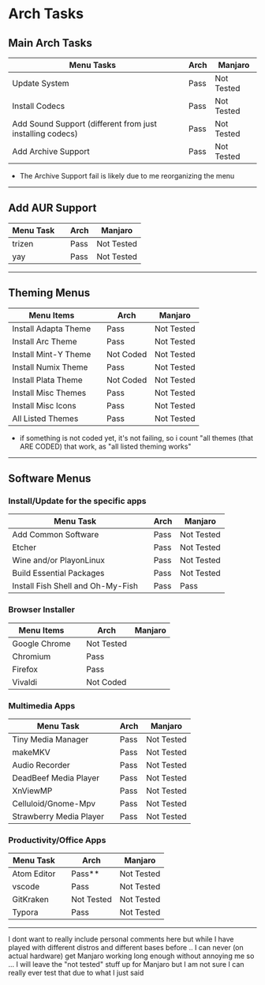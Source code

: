 # Arch Tasks

## Main Arch Tasks

| Menu Tasks                                                |     | Arch | Manjaro    |
| --------------------------------------------------------- | --- | ---- | ---------- |
| Update System                                             |     | Pass | Not Tested |
| Install Codecs                                            |     | Pass | Not Tested |
| Add Sound Support (different from just installing codecs) |     | Pass | Not Tested |
| Add Archive Support                                       |     | Pass | Not Tested |

- The Archive Support fail is likely due to me reorganizing the menu

---

## Add AUR Support

| Menu Task |     | Arch | Manjaro    |
| --------- | --- | ---- | ---------- |
| trizen    |     | Pass | Not Tested |
| yay       |     | Pass | Not Tested |

---

## Theming Menus

| Menu Items           |     | Arch      | Manjaro    |
| -------------------- | --- | --------- | ---------- |
| Install Adapta Theme |     | Pass      | Not Tested |
| Install Arc Theme    |     | Pass      | Not Tested |
| Install Mint-Y Theme |     | Not Coded | Not Tested |
| Install Numix Theme  |     | Pass      | Not Tested |
| Install Plata Theme  |     | Not Coded | Not Tested |
| Install Misc Themes  |     | Pass      | Not Tested |
| Install Misc Icons   |     | Pass      | Not Tested |
| All Listed Themes    |     | Pass      | Not Tested |

- if something is not coded yet, it's not failing, so i count "all themes (that ARE CODED) that work, as "all listed theming works"

---

## Software Menus

### Install/Update for the specific apps

| Menu Task                         |     | Arch | Manjaro    |
| --------------------------------- | --- | ---- | ---------- |
| Add Common Software               |     | Pass | Not Tested |
| Etcher                            |     | Pass | Not Tested |
| Wine and/or PlayonLinux           |     | Pass | Not Tested |
| Build Essential Packages          |     | Pass | Not Tested |
| Install Fish Shell and Oh-My-Fish |     | Pass | Pass       |

### Browser Installer

| Menu Items    |     | Arch       | Manjaro |
| ------------- | --- | ---------- | ------- |
| Google Chrome |     | Not Tested |         |
| Chromium      |     | Pass       |         |
| Firefox       |     | Pass       |         |
| Vivaldi       |     | Not Coded  |         |

### Multimedia Apps

| Menu Task               |     | Arch | Manjaro    |
| ----------------------- | --- | ---- | ---------- |
| Tiny Media Manager      |     | Pass | Not Tested |
| makeMKV                 |     | Pass | Not Tested |
| Audio Recorder          |     | Pass | Not Tested |
| DeadBeef Media Player   |     | Pass | Not Tested |
| XnViewMP                |     | Pass | Not Tested |
| Celluloid/Gnome-Mpv     |     | Pass | Not Tested |
| Strawberry Media Player |     | Pass | Not Tested |

### Productivity/Office Apps

| Menu Task   |  | Arch       | Manjaro    |
|-------------|--|------------|------------|
| Atom Editor |  | Pass**     | Not Tested |
| vscode      |  | Pass       | Not Tested |
| GitKraken   |  | Not Tested | Not Tested |
| Typora      |  | Pass       | Not Tested |

---

I dont want to really include personal comments here but while I have played with different distros and different bases before .. I can never (on actual hardware) get Manjaro working long enough without annoying me so ... I will leave the "not tested" stuff up for Manjaro but I am not sure I can really ever test that due to what I just said 